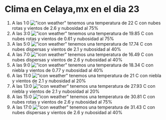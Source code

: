 # Clima en Celaya,mx en el dia 23

1. A las 1:0 !["icon weather"](http://openweathermap.org/img/w/04n.png) tenemos una temperatura de 22 C con nubes rotas y  vientos de 2.6 y nubosidad al 75%
1. A las 3:0 !["icon weather"](http://openweathermap.org/img/w/04n.png) tenemos una temperatura de 19.85 C con nubes rotas y  vientos de 0.61 y nubosidad al 75%
1. A las 5:0 !["icon weather"](http://openweathermap.org/img/w/03n.png) tenemos una temperatura de 17.74 C con nubes dispersas y  vientos de 2.1 y nubosidad al 40%
1. A las 7:0 !["icon weather"](http://openweathermap.org/img/w/03n.png) tenemos una temperatura de 16.49 C con nubes dispersas y  vientos de 2.6 y nubosidad al 40%
1. A las 9:0 !["icon weather"](http://openweathermap.org/img/w/50d.png) tenemos una temperatura de 18.34 C con niebla y  vientos de 0.77 y nubosidad al 40%
1. A las 11:0 !["icon weather"](http://openweathermap.org/img/w/50d.png) tenemos una temperatura de 21 C con niebla y  vientos de 2.1 y nubosidad al 20%
1. A las 13:0 !["icon weather"](http://openweathermap.org/img/w/50d.png) tenemos una temperatura de 27.93 C con niebla y  vientos de 2.1 y nubosidad al 20%
1. A las 15:0 !["icon weather"](http://openweathermap.org/img/w/04d.png) tenemos una temperatura de 30.81 C con nubes rotas y  vientos de 2.6 y nubosidad al 75%
1. A las 17:0 !["icon weather"](http://openweathermap.org/img/w/03d.png) tenemos una temperatura de 31.43 C con nubes dispersas y  vientos de 2.6 y nubosidad al 40%
